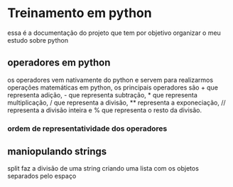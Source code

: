 # Treinamento em python

essa é a documentação do projeto que tem por objetivo organizar o meu estudo sobre python

## operadores em python

os operadores vem nativamente do python e servem para realizarmos operações matemáticas em python, os principais operadores são + que representa adição, - que representa subtração, * que representa multiplicação, / que representa a divisão, ** representa a exponeciação, // representa a divisão inteira e % que representa o resto da divisão. 

### ordem de representatividade dos operadores

## maniopulando strings
split faz a divisão de uma string criando uma lista com os objetos separados pelo espaço



